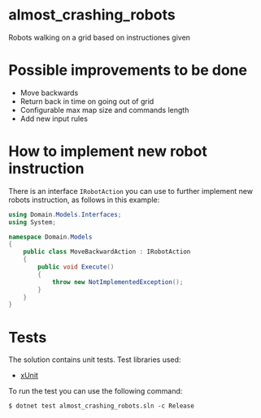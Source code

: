 # almost_crashing_robots
Robots walking on a grid based on instructiones given

# Possible improvements to be done
- Move backwards
- Return back in time on going out of grid
- Configurable max map size and commands length
- Add new input rules

# How to implement new robot instruction

There is an interface `IRobotAction` you can use to further implement new robots instruction, as follows in this example:

```csharp
using Domain.Models.Interfaces;
using System;

namespace Domain.Models
{
    public class MoveBackwardAction : IRobotAction
    {
        public void Execute()
        {
            throw new NotImplementedException();
        }
    }
}
```

# Tests
The solution contains unit tests.
Test libraries used:
- [xUnit](https://xunit.net/)

To run the test you can use the following command:

```
$ dotnet test almost_crashing_robots.sln -c Release
```